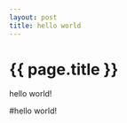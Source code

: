 ```yaml
---
layout: post
title: hello world
---
```


{{ page.title }}
================

hello world!


#hello world!
